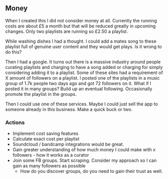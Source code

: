 ## Money
When I created this I did not consider money at all. Currently the running costs are about £5 a month but that will be reduced greatly in upcoming changes. Only two playlists are running so £2.50 a playlist.

While washing dishes I had a thought. I could add a mates song to these playlist full of genuine user content and they would get plays. Is it wrong to do this? 

Then I had a google. It turns out there is a massive industry around people curating playlists and charging to have a song added or charging for simply considering adding it to a playlist. Some of these sites had a requirement of X amount of followers on a playlist. I posted one of the playlists in a music group of 1.7k people two days ago and got 72 followers on it. What if I posted it in many groups? Build up an eventual following. Occasionally promote the playlist in the groups. 

Then I could use one of these services. Maybe I could just sell the app to someone already in this business. Make a quick buck or two. 

### Actions
- Implement cost saving features
- Calculate exact cost per playlist
- Soundcloud / bandcamp integrations would be great.
- Gain greater understanding of how much money I could make with x followers - how it works as a curator
- Join some FB groups. Start scraping. Consider my approach so I can gain as many followers as possible
    * How do you discover groups, do you need to gain their trust as well. 